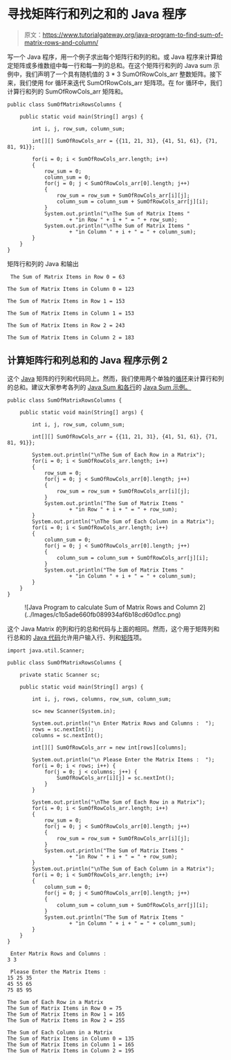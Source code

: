# 寻找矩阵行和列之和的 Java 程序

> 原文：<https://www.tutorialgateway.org/java-program-to-find-sum-of-matrix-rows-and-column/>

写一个 Java 程序，用一个例子求出每个矩阵行和列的和。或 Java 程序来计算给定矩阵或多维数组中每一行和每一列的总和。在这个矩阵行和列的 Java sum 示例中，我们声明了一个具有随机值的 3 * 3 SumOfRowCols_arr 整数矩阵。接下来，我们使用 for 循环来迭代 SumOfRowCols_arr 矩阵项。在 for 循环中，我们计算行和列的 SumOfRowCols_arr 矩阵和。

```
public class SumOfMatrixRowsColumns {

	public static void main(String[] args) {

		int i, j, row_sum, column_sum;	

		int[][] SumOfRowCols_arr = {{11, 21, 31}, {41, 51, 61}, {71, 81, 91}};

		for(i = 0; i < SumOfRowCols_arr.length; i++)
		{
			row_sum = 0;
			column_sum = 0;
			for(j = 0; j < SumOfRowCols_arr[0].length; j++)
			{
				row_sum = row_sum + SumOfRowCols_arr[i][j];
				column_sum = column_sum + SumOfRowCols_arr[j][i];
			}
			System.out.println("\nThe Sum of Matrix Items "
					+ "in Row " + i + " = " + row_sum);
			System.out.println("\nThe Sum of Matrix Items "
					+ "in Column " + i + " = " + column_sum);
		}
	}
}
```

矩阵行和列的 Java 和输出

```
 The Sum of Matrix Items in Row 0 = 63

The Sum of Matrix Items in Column 0 = 123

The Sum of Matrix Items in Row 1 = 153

The Sum of Matrix Items in Column 1 = 153

The Sum of Matrix Items in Row 2 = 243

The Sum of Matrix Items in Column 2 = 183
```

## 计算矩阵行和列总和的 Java 程序示例 2

这个 [Java](https://www.tutorialgateway.org/java-tutorial/) 矩阵的行列和代码同上。然而，我们使用两个单独的[循环](https://www.tutorialgateway.org/java-for-loop/)来计算行和列的总和。建议大家参考各列的 [Java Sum 和各行](https://www.tutorialgateway.org/java-program-to-find-sum-of-each-matrix-row/)的 [Java Sum 示例。](https://www.tutorialgateway.org/java-program-to-find-sum-of-each-matrix-row/)

```
public class SumOfMatrixRowsColumns {

	public static void main(String[] args) {

		int i, j, row_sum, column_sum;	

		int[][] SumOfRowCols_arr = {{11, 21, 31}, {41, 51, 61}, {71, 81, 91}};

		System.out.println("\nThe Sum of Each Row in a Matrix");	
		for(i = 0; i < SumOfRowCols_arr.length; i++)
		{
			row_sum = 0;
			for(j = 0; j < SumOfRowCols_arr[0].length; j++)
			{
				row_sum = row_sum + SumOfRowCols_arr[i][j];
			}
			System.out.println("The Sum of Matrix Items "
					+ "in Row " + i + " = " + row_sum);
		}
		System.out.println("\nThe Sum of Each Column in a Matrix");
		for(i = 0; i < SumOfRowCols_arr.length; i++)
		{
			column_sum = 0;
			for(j = 0; j < SumOfRowCols_arr[0].length; j++)
			{
				column_sum = column_sum + SumOfRowCols_arr[j][i];
			}
			System.out.println("The Sum of Matrix Items "
					+ "in Column " + i + " = " + column_sum);
		}
	}
}
```

<figure class="wp-block-image size-large">![Java Program to calculate Sum of Matrix Rows and Column 2](../Images/c1b5ade660fb089934af6b18cd60d1cc.png)</figure>

这个 Java Matrix 的列和行的总和代码与上面的相同。然而，这个用于矩阵列和行总和的 [Java 代码](https://www.tutorialgateway.org/learn-java-programs/)允许用户输入行、列和[矩阵](https://www.tutorialgateway.org/two-dimensional-array-in-java/)项。

```
import java.util.Scanner;

public class SumOfMatrixRowsColumns {

	private static Scanner sc;

	public static void main(String[] args) {

		int i, j, rows, columns, row_sum, column_sum;	

		sc= new Scanner(System.in);

		System.out.println("\n Enter Matrix Rows and Columns :  ");
		rows = sc.nextInt();
		columns = sc.nextInt();

		int[][] SumOfRowCols_arr = new int[rows][columns];

		System.out.println("\n Please Enter the Matrix Items :  ");
		for(i = 0; i < rows; i++) {
			for(j = 0; j < columns; j++) {
				SumOfRowCols_arr[i][j] = sc.nextInt();
			}		
		}

		System.out.println("\nThe Sum of Each Row in a Matrix");	
		for(i = 0; i < SumOfRowCols_arr.length; i++)
		{
			row_sum = 0;
			for(j = 0; j < SumOfRowCols_arr[0].length; j++)
			{
				row_sum = row_sum + SumOfRowCols_arr[i][j];
			}
			System.out.println("The Sum of Matrix Items "
					+ "in Row " + i + " = " + row_sum);
		}
		System.out.println("\nThe Sum of Each Column in a Matrix");
		for(i = 0; i < SumOfRowCols_arr.length; i++)
		{
			column_sum = 0;
			for(j = 0; j < SumOfRowCols_arr[0].length; j++)
			{
				column_sum = column_sum + SumOfRowCols_arr[j][i];
			}
			System.out.println("The Sum of Matrix Items "
					+ "in Column " + i + " = " + column_sum);
		}
	}
}
```

```
 Enter Matrix Rows and Columns :  
3 3

 Please Enter the Matrix Items :  
15 25 35
45 55 65
75 85 95

The Sum of Each Row in a Matrix
The Sum of Matrix Items in Row 0 = 75
The Sum of Matrix Items in Row 1 = 165
The Sum of Matrix Items in Row 2 = 255

The Sum of Each Column in a Matrix
The Sum of Matrix Items in Column 0 = 135
The Sum of Matrix Items in Column 1 = 165
The Sum of Matrix Items in Column 2 = 195
```
